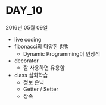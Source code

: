 # DAY_10
2016년 05월 09일

* live coding
* fibonacci의 다양한 방법
  * Dynamic Programming이 인상적
* decorator
  * 잘 사용하면 유용함
* class 심화학습
  * 정보 은닉
  * Getter / Setter
  * 상속
